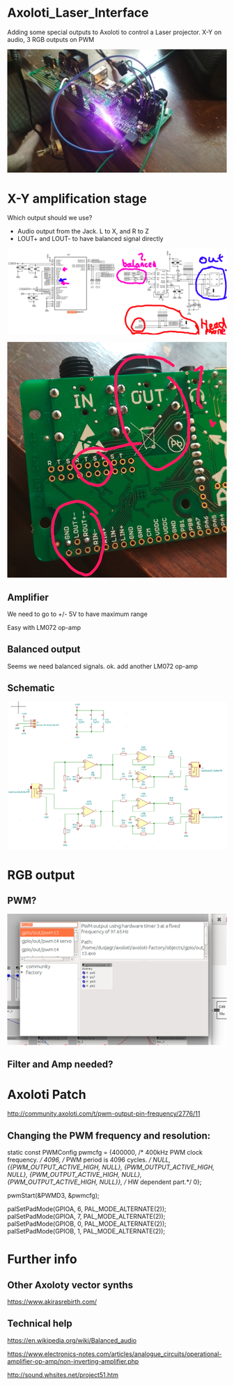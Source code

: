 # Axoloti_Laser_Interface
Adding some special outputs to Axoloti to control a Laser projector. X-Y on audio, 3 RGB outputs on PWM

![](https://github.com/dusjagr/Axoloti_Laser_Interface/raw/master/photos/hacked_axoloti.jpg)

# X-Y amplification stage

Which output should we use?

* Audio output from the Jack. L to X, and R to Z
* LOUT+ and LOUT- to have balanced signal directly

![](https://github.com/dusjagr/Axoloti_Laser_Interface/raw/master/Outputs_Axoloti_schematic_notes.png)

![](https://github.com/dusjagr/Axoloti_Laser_Interface/raw/master/photos/Outputs_Axoloti_board.jpg)

## Amplifier

We need to go to +/- 5V to have maximum range

Easy with LM072 op-amp

## Balanced output

Seems we need balanced signals. ok. add another LM072 op-amp

## Schematic

![](https://github.com/dusjagr/Axoloti_Laser_Interface/raw/master/Axoloti_Laser_schema01.png)

# RGB output
## PWM?

![](https://github.com/dusjagr/Axoloti_Laser_Interface/raw/master/photos/screenshot_fastPWM.png)

## Filter and Amp needed?

# Axoloti Patch

http://community.axoloti.com/t/pwm-output-pin-frequency/2776/11


## Changing the PWM frequency and resolution:

static const PWMConfig pwmcfg = {400000, /* 400kHz PWM clock frequency.  */
	4096, /* PWM period is 4096 cycles.    */
	NULL, 
	{{PWM_OUTPUT_ACTIVE_HIGH, NULL}, 
	{PWM_OUTPUT_ACTIVE_HIGH, NULL},
	{PWM_OUTPUT_ACTIVE_HIGH, NULL}, 
	{PWM_OUTPUT_ACTIVE_HIGH, NULL}},
	/* HW dependent part.*/
	0};

pwmStart(&PWMD3, &pwmcfg);
  
palSetPadMode(GPIOA, 6, PAL_MODE_ALTERNATE(2));
palSetPadMode(GPIOA, 7, PAL_MODE_ALTERNATE(2));
palSetPadMode(GPIOB, 0, PAL_MODE_ALTERNATE(2));
palSetPadMode(GPIOB, 1, PAL_MODE_ALTERNATE(2));

# Further info

## Other Axoloty vector synths

https://www.akirasrebirth.com/

## Technical help

https://en.wikipedia.org/wiki/Balanced_audio

https://www.electronics-notes.com/articles/analogue_circuits/operational-amplifier-op-amp/non-inverting-amplifier.php

http://sound.whsites.net/project51.htm


